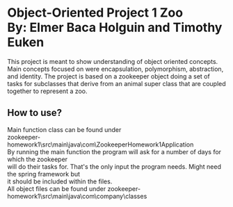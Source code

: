Object-Oriented Project 1 Zoo  
By: Elmer Baca Holguin and Timothy Euken
=======================
This project is meant to show understanding of object oriented concepts.
Main concepts focused on were encapsulation, polymorphism, abstraction, and identity.
The project is based on a zookeeper object doing a set of tasks for subclasses that derive from
an animal super class that are coupled together to represent a zoo.

How to use?
------------------
Main function class can be found under  
zookeeper-homework1\src\main\java\com\ZookeeperHomework1Application  
By running the main function the program will ask for a number of days for which the zookeeper  
will do their tasks for. That's the only input the program needs. Might need the spring framework but  
it should be included within the files.  
All object files can be found under zookeeper-homework1\src\main\java\com\company\classes
